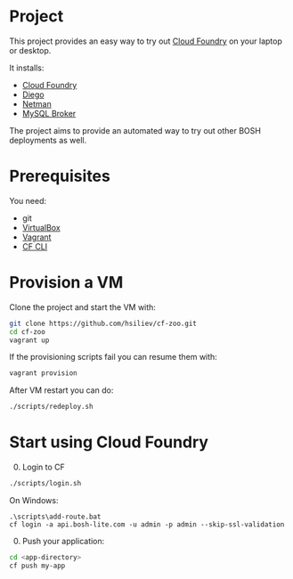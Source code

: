 # Project
This project provides an easy way to try out [Cloud Foundry](https://www.cloudfoundry.org/) on your laptop or desktop. 

It installs:
* [Cloud Foundry](https://github.com/cloudfoundry/cf-release)
* [Diego](https://github.com/cloudfoundry/diego-release)
* [Netman](https://github.com/cloudfoundry-incubator/cf-networking-release)
* [MySQL Broker](https://github.com/cloudfoundry/cf-mysql-broker) 

The project aims to provide an automated way to try out other BOSH deployments as well.

# Prerequisites

You need:
* git
* [VirtualBox](https://www.virtualbox.org)
* [Vagrant](https://www.vagrantup.com)
* [CF CLI](https://github.com/cloudfoundry/cli#downloads)

# Provision a VM

Clone the project and start the VM with:
```bash
git clone https://github.com/hsiliev/cf-zoo.git
cd cf-zoo
vagrant up
```

If the provisioning scripts fail you can resume them with:
```bash
vagrant provision
```

After VM restart you can do:
```bash
./scripts/redeploy.sh
```

# Start using Cloud Foundry

0. Login to CF

  ```bash
  ./scripts/login.sh
  ```
  
  On Windows:
  
  ```
  .\scripts\add-route.bat
  cf login -a api.bosh-lite.com -u admin -p admin --skip-ssl-validation
  ```

0. Push your application:

  ```bash
  cd <app-directory>
  cf push my-app
  ```
